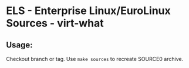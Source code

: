 # ELS - Enterprise Linux/EuroLinux Sources - virt-what
 
## Usage:
  Checkout branch or tag. Use `make sources` to recreate  SOURCE0 archive.
